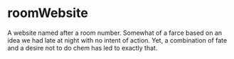 # roomWebsite
A website named after a room number. Somewhat of a farce based on an idea
we had late at night with no intent of action. Yet, a combination of fate
and a desire not to do chem has led to exactly that.
